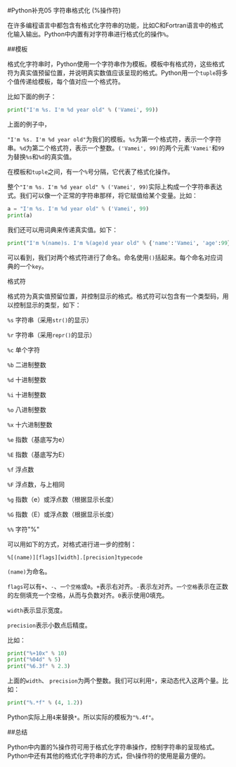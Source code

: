 #Python补充05 字符串格式化 (%操作符)

在许多编程语言中都包含有格式化字符串的功能，比如C和Fortran语言中的格式化输入输出。Python中内置有对字符串进行格式化的操作`%`。

##模板

格式化字符串时，Python使用一个字符串作为模板。模板中有格式符，这些格式符为真实值预留位置，并说明真实数值应该呈现的格式。Python用一个`tuple`将多个值传递给模板，每个值对应一个格式符。

比如下面的例子：

```python
print("I'm %s. I'm %d year old" % ('Vamei', 99))
```

上面的例子中，

`"I'm %s. I'm %d year old"`为我们的模板。`%s`为第一个格式符，表示一个字符串。`%d`为第二个格式符，表示一个整数。`('Vamei', 99)`的两个元素`'Vamei'`和`99`为替换`%s`和`%d`的真实值。 

在模板和`tuple`之间，有一个`%`号分隔，它代表了格式化操作。

整个`"I'm %s. I'm %d year old" % ('Vamei', 99)`实际上构成一个字符串表达式。我们可以像一个正常的字符串那样，将它赋值给某个变量。比如：

```python
a = "I'm %s. I'm %d year old" % ('Vamei', 99)
print(a)
```

我们还可以用词典来传递真实值。如下：

```python
print("I'm %(name)s. I'm %(age)d year old" % {'name':'Vamei', 'age':99}
```

可以看到，我们对两个格式符进行了命名。命名使用`()`括起来。每个命名对应词典的一个`key`。

格式符

格式符为真实值预留位置，并控制显示的格式。格式符可以包含有一个类型码，用以控制显示的类型，如下：

`%s`    字符串（采用`str()`的显示）

`%r`    字符串（采用`repr()`的显示）

`%c`    单个字符

`%b`    二进制整数

`%d`    十进制整数

`%i`    十进制整数

`%o`    八进制整数

`%x`    十六进制整数

`%e`    指数（基底写为e）

`%E`    指数（基底写为E）

`%f`    浮点数

`%F`    浮点数，与上相同

`%g`    指数（e）或浮点数（根据显示长度）

`%G`    指数（E）或浮点数（根据显示长度）

`%%`    字符"%"

可以用如下的方式，对格式进行进一步的控制：

`%[(name)][flags][width].[precision]typecode`

`(name)`为命名。

`flags`可以有`+`、`-`、`一个空格`或`0`。`+`表示右对齐。`-`表示左对齐。`一个空格`表示在正数的左侧填充一个空格，从而与负数对齐。`0`表示使用0填充。

`width`表示显示宽度。

`precision`表示小数点后精度。

比如：

```python
print("%+10x" % 10)
print("%04d" % 5)
print("%6.3f" % 2.3)
``` 

上面的`width`、 `precision`为两个整数。我们可以利用`*`，来动态代入这两个量。比如：

```python
print("%.*f" % (4, 1.2))
```

Python实际上用`4`来替换`*`。所以实际的模板为`"%.4f"`。

##总结

Python中内置的%操作符可用于格式化字符串操作，控制字符串的呈现格式。Python中还有其他的格式化字符串的方式，但`%`操作符的使用是最方便的。